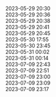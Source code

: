 2023-05-29 20:30   
2023-05-29 20:36   
2023-05-29 20:38   
2023-05-29 20:41   
2023-05-29 20:45   
2023-05-30 17:55   
2023-05-30 23:45   
2023-05-31 00:02   
2023-05-31 00:14   
2023-07-09 22:43    
2023-07-09 22:51   
2023-07-09 23:00   
2023-07-09 23:09   
2023-07-09 23:17   